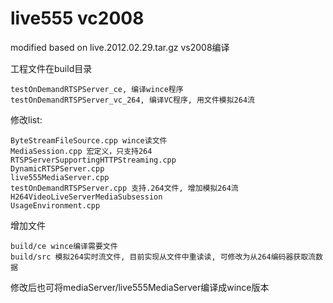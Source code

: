 live555  vc2008
=========

modified based on live.2012.02.29.tar.gz
vs2008编译

工程文件在build目录

	testOnDemandRTSPServer_ce, 编译wince程序
	testOnDemandRTSPServer_vc_264, 编译VC程序, 用文件模拟264流

修改list:

	ByteStreamFileSource.cpp wince读文件
	MediaSession.cpp 宏定义，只支持264
	RTSPServerSupportingHTTPStreaming.cpp
	DynamicRTSPServer.cpp
	live555MediaServer.cpp
	testOnDemandRTSPServer.cpp 支持.264文件, 增加模拟264流H264VideoLiveServerMediaSubsession
	UsageEnvironment.cpp

增加文件
	
	build/ce wince编译需要文件
	build/src 模拟264实时流文件, 目前实现从文件中重读读, 可修改为从264编码器获取流数据

修改后也可将mediaServer/live555MediaServer编译成wince版本


